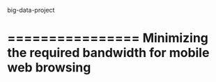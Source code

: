 big-data-project

================
Minimizing the required bandwidth for mobile web browsing
================
